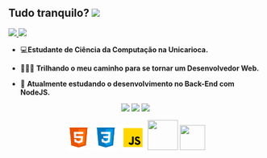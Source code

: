 ## Tudo tranquilo? <img src="https://raw.githubusercontent.com/kaueMarques/kaueMarques/master/hi.gif" width="30px">

<div>
   <a href="https://github.com/Rhuan-Gonzaga">
      <img height="150em" src="https://github-readme-stats.vercel.app/api?username=Rhuan-Gonzaga&show_icons=true&theme=dark&include_all_commits=true&count_private=true"/>
      <img height="150em" src="https://github-readme-stats.vercel.app/api/top-langs/?username=Rhuan-Gonzaga&layout=compact&langs_count=7&theme=dark"/>
   </a>
</div>
  
 - 💻<strong>Estudante de Ciência da Computação na Unicarioca.</strong>
 
 - 👨🏾‍💻 <strong>Trilhando o meu caminho para se tornar um Desenvolvedor Web.</strong>

 - 📖 <strong>Atualmente estudando o desenvolvimento no Back-End com NodeJS.</strong>
         
 
<p align="center">
  <a href="https://www.linkedin.com/in/rhuan-gonzaga-0127381a4/" target="_blank"><img src="https://img.shields.io/badge/-LinkedIn-%230077B5?style=for-the-badge&logo=linkedin&logoColor=white" target="_blank"></a>
  <a href = "mailto: rhuuancontato@gmail.com"><img src="https://img.shields.io/badge/-Gmail-%23333?style=for-the-badge&logo=gmail&logoColor=white" target="_blank"></a>
  <a href="https://www.instagram.com/rhuann22/" target="_blank"><img src="https://img.shields.io/badge/-Instagram-%23E4405F?style=for-the-badge&logo=instagram&logoColor=white" target="_blank"></a> 
</p>

<div  align="center">
     <img src="https://github.com/Rhuan-Gonzaga/JogaDaVelha/blob/main/logo/html.png" height="50px"  width="50px">
     <img src="https://github.com/Rhuan-Gonzaga/JogaDaVelha/blob/main/logo/css.png" height="50px" width="50px"> 
     <img src="https://github.com/Rhuan-Gonzaga/JogaDaVelha/blob/main/logo/javascript.png" height="50px"  width="50px">
     <img src="https://cdn.jsdelivr.net/gh/devicons/devicon/icons/nodejs/nodejs-original-wordmark.svg" height="60px"  width="60px" />
     <img src="https://cdn.jsdelivr.net/gh/devicons/devicon/icons/react/react-original.svg" height="50px"  width="50px" />
    
</div>
 
